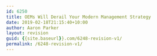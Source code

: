 ```yaml
---
id: 6250
title: OEMs Will Derail Your Modern Management Strategy
date: 2019-02-18T21:15:40+10:00
author: Aaron Parker
layout: revision
guid: {{site.baseurl}}.com/6248-revision-v1/
permalink: /6248-revision-v1/
---
```

